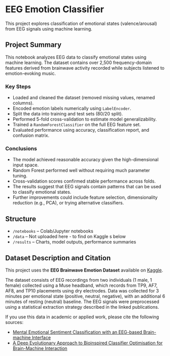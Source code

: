 # EEG Emotion Classifier

This project explores classification of emotional states (valence/arousal) from EEG signals using machine learning.

## Project Summary

This notebook analyzes EEG data to classify emotional states using machine learning. The dataset contains over 2,500 frequency-domain features derived from brainwave activity recorded while subjects listened to emotion-evoking music.

### Key Steps

- Loaded and cleaned the dataset (removed missing values, renamed columns).
- Encoded emotion labels numerically using `LabelEncoder`.
- Split the data into training and test sets (80/20 split).
- Performed 5-fold cross-validation to estimate model generalizability.
- Trained a `RandomForestClassifier` on the full EEG feature set.
- Evaluated performance using accuracy, classification report, and confusion matrix.

### Conclusions

- The model achieved reasonable accuracy given the high-dimensional input space.
- Random Forest performed well without requiring much parameter tuning.
- Cross-validation scores confirmed stable performance across folds.
- The results suggest that EEG signals contain patterns that can be used to classify emotional states.
- Further improvements could include feature selection, dimensionality reduction (e.g., PCA), or trying alternative classifiers.

## Structure

- `/notebooks` – Colab/Jupyter notebooks
- `/data` – Not uploaded here - to find on Kaggle s below
- `/results` – Charts, model outputs, performance summaries

## Dataset Description and Citation

This project uses the **EEG Brainwave Emotion Dataset** available on [Kaggle](https://www.kaggle.com/datasets/birdy654/eeg-brainwave-dataset-feeling-emotions).

The dataset consists of EEG recordings from two individuals (1 male, 1 female) collected using a Muse headband, which records from TP9, AF7, AF8, and TP10 placements using dry electrodes. Data was collected for 3 minutes per emotional state (positive, neutral, negative), with an additional 6 minutes of resting (neutral) baseline. The EEG signals were preprocessed using a statistical extraction strategy described in the linked publications.

If you use this data in academic or applied work, please cite the following sources:

- [Mental Emotional Sentiment Classification with an EEG-based Brain-machine Interface](https://www.researchgate.net/publication/329403546_Mental_Emotional_Sentiment_Classification_with_an_EEG-based_Brain-machine_Interface)
- [A Deep Evolutionary Approach to Bioinspired Classifier Optimisation for Brain-Machine Interaction](https://www.researchgate.net/publication/335173767_A_Deep_Evolutionary_Approach_to_Bioinspired_Classifier_Optimisation_for_Brain-Machine_Interaction)
